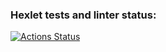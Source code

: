 ### Hexlet tests and linter status:
[![Actions Status](https://github.com/SomeC0de/java-project-71/actions/workflows/hexlet-check.yml/badge.svg)](https://github.com/SomeC0de/java-project-71/actions)